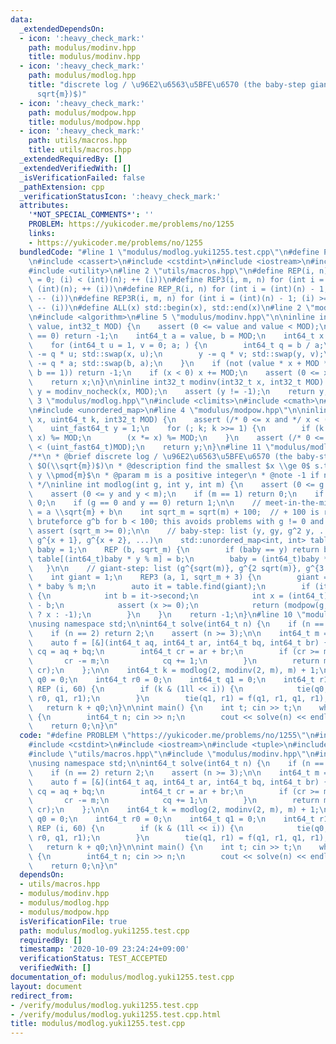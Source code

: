 ```yaml
---
data:
  _extendedDependsOn:
  - icon: ':heavy_check_mark:'
    path: modulus/modinv.hpp
    title: modulus/modinv.hpp
  - icon: ':heavy_check_mark:'
    path: modulus/modlog.hpp
    title: "discrete log / \u96E2\u6563\u5BFE\u6570 (the baby-step giant-step, $O(\\\
      sqrt{m})$)"
  - icon: ':heavy_check_mark:'
    path: modulus/modpow.hpp
    title: modulus/modpow.hpp
  - icon: ':heavy_check_mark:'
    path: utils/macros.hpp
    title: utils/macros.hpp
  _extendedRequiredBy: []
  _extendedVerifiedWith: []
  _isVerificationFailed: false
  _pathExtension: cpp
  _verificationStatusIcon: ':heavy_check_mark:'
  attributes:
    '*NOT_SPECIAL_COMMENTS*': ''
    PROBLEM: https://yukicoder.me/problems/no/1255
    links:
    - https://yukicoder.me/problems/no/1255
  bundledCode: "#line 1 \"modulus/modlog.yuki1255.test.cpp\"\n#define PROBLEM \"https://yukicoder.me/problems/no/1255\"\
    \n#include <cassert>\n#include <cstdint>\n#include <iostream>\n#include <tuple>\n\
    #include <utility>\n#line 2 \"utils/macros.hpp\"\n#define REP(i, n) for (int i\
    \ = 0; (i) < (int)(n); ++ (i))\n#define REP3(i, m, n) for (int i = (m); (i) <\
    \ (int)(n); ++ (i))\n#define REP_R(i, n) for (int i = (int)(n) - 1; (i) >= 0;\
    \ -- (i))\n#define REP3R(i, m, n) for (int i = (int)(n) - 1; (i) >= (int)(m);\
    \ -- (i))\n#define ALL(x) std::begin(x), std::end(x)\n#line 2 \"modulus/modinv.hpp\"\
    \n#include <algorithm>\n#line 5 \"modulus/modinv.hpp\"\n\ninline int32_t modinv_nocheck(int32_t\
    \ value, int32_t MOD) {\n    assert (0 <= value and value < MOD);\n    if (value\
    \ == 0) return -1;\n    int64_t a = value, b = MOD;\n    int64_t x = 0, y = 1;\n\
    \    for (int64_t u = 1, v = 0; a; ) {\n        int64_t q = b / a;\n        x\
    \ -= q * u; std::swap(x, u);\n        y -= q * v; std::swap(y, v);\n        b\
    \ -= q * a; std::swap(b, a);\n    }\n    if (not (value * x + MOD * y == b and\
    \ b == 1)) return -1;\n    if (x < 0) x += MOD;\n    assert (0 <= x and x < MOD);\n\
    \    return x;\n}\n\ninline int32_t modinv(int32_t x, int32_t MOD) {\n    int32_t\
    \ y = modinv_nocheck(x, MOD);\n    assert (y != -1);\n    return y;\n}\n#line\
    \ 3 \"modulus/modlog.hpp\"\n#include <climits>\n#include <cmath>\n#line 6 \"modulus/modlog.hpp\"\
    \n#include <unordered_map>\n#line 4 \"modulus/modpow.hpp\"\n\ninline int32_t modpow(uint_fast64_t\
    \ x, uint64_t k, int32_t MOD) {\n    assert (/* 0 <= x and */ x < (uint_fast64_t)MOD);\n\
    \    uint_fast64_t y = 1;\n    for (; k; k >>= 1) {\n        if (k & 1) (y *=\
    \ x) %= MOD;\n        (x *= x) %= MOD;\n    }\n    assert (/* 0 <= y and */ y\
    \ < (uint_fast64_t)MOD);\n    return y;\n}\n#line 11 \"modulus/modlog.hpp\"\n\n\
    /**\n * @brief discrete log / \u96E2\u6563\u5BFE\u6570 (the baby-step giant-step,\
    \ $O(\\sqrt{m})$)\n * @description find the smallest $x \\ge 0$ s.t. $g^x \\equiv\
    \ y \\pmod{m}$\n * @param m is a positive integer\n * @note -1 if not found\n\
    \ */\ninline int modlog(int g, int y, int m) {\n    assert (0 <= g and g < m);\n\
    \    assert (0 <= y and y < m);\n    if (m == 1) return 0;\n    if (y == 1) return\
    \ 0;\n    if (g == 0 and y == 0) return 1;\n\n    // meet-in-the-middle; let x\
    \ = a \\sqrt{m} + b\n    int sqrt_m = sqrt(m) + 100;  // + 100 is required to\
    \ bruteforce g^b for b < 100; this avoids problems with g != 0 and y = 0\n   \
    \ assert (sqrt_m >= 0);\n\n    // baby-step: list (y, gy, g^2 y, ...) = (g^x,\
    \ g^{x + 1}, g^{x + 2}, ...)\n    std::unordered_map<int, int> table;\n    int\
    \ baby = 1;\n    REP (b, sqrt_m) {\n        if (baby == y) return b;\n       \
    \ table[(int64_t)baby * y % m] = b;\n        baby = (int64_t)baby * g % m;\n \
    \   }\n\n    // giant-step: list (g^{sqrt(m)}, g^{2 sqrt(m)}, g^{3 sqrt(m)}, ...)\n\
    \    int giant = 1;\n    REP3 (a, 1, sqrt_m + 3) {\n        giant = (int64_t)giant\
    \ * baby % m;\n        auto it = table.find(giant);\n        if (it != table.end())\
    \ {\n            int b = it->second;\n            int x = (int64_t)a * sqrt_m\
    \ - b;\n            assert (x >= 0);\n            return (modpow(g, x, m) == y\
    \ ? x : -1);\n        }\n    }\n    return -1;\n}\n#line 10 \"modulus/modlog.yuki1255.test.cpp\"\
    \nusing namespace std;\n\nint64_t solve(int64_t n) {\n    if (n == 1) return 1;\n\
    \    if (n == 2) return 2;\n    assert (n >= 3);\n\n    int64_t m = 2 * n - 1;\n\
    \    auto f = [&](int64_t aq, int64_t ar, int64_t bq, int64_t br) {\n        int64_t\
    \ cq = aq + bq;\n        int64_t cr = ar + br;\n        if (cr >= m) {\n     \
    \       cr -= m;\n            cq += 1;\n        }\n        return make_pair(cq,\
    \ cr);\n    };\n\n    int64_t k = modlog(2, modinv(2, m), m) + 1;\n    int64_t\
    \ q0 = 0;\n    int64_t r0 = 0;\n    int64_t q1 = 0;\n    int64_t r1 = 1;\n   \
    \ REP (i, 60) {\n        if (k & (1ll << i)) {\n            tie(q0, r0) = f(q0,\
    \ r0, q1, r1);\n        }\n        tie(q1, r1) = f(q1, r1, q1, r1);\n    }\n \
    \   return k + q0;\n}\n\nint main() {\n    int t; cin >> t;\n    while (t --)\
    \ {\n        int64_t n; cin >> n;\n        cout << solve(n) << endl;\n    }\n\
    \    return 0;\n}\n"
  code: "#define PROBLEM \"https://yukicoder.me/problems/no/1255\"\n#include <cassert>\n\
    #include <cstdint>\n#include <iostream>\n#include <tuple>\n#include <utility>\n\
    #include \"utils/macros.hpp\"\n#include \"modulus/modinv.hpp\"\n#include \"modulus/modlog.hpp\"\
    \nusing namespace std;\n\nint64_t solve(int64_t n) {\n    if (n == 1) return 1;\n\
    \    if (n == 2) return 2;\n    assert (n >= 3);\n\n    int64_t m = 2 * n - 1;\n\
    \    auto f = [&](int64_t aq, int64_t ar, int64_t bq, int64_t br) {\n        int64_t\
    \ cq = aq + bq;\n        int64_t cr = ar + br;\n        if (cr >= m) {\n     \
    \       cr -= m;\n            cq += 1;\n        }\n        return make_pair(cq,\
    \ cr);\n    };\n\n    int64_t k = modlog(2, modinv(2, m), m) + 1;\n    int64_t\
    \ q0 = 0;\n    int64_t r0 = 0;\n    int64_t q1 = 0;\n    int64_t r1 = 1;\n   \
    \ REP (i, 60) {\n        if (k & (1ll << i)) {\n            tie(q0, r0) = f(q0,\
    \ r0, q1, r1);\n        }\n        tie(q1, r1) = f(q1, r1, q1, r1);\n    }\n \
    \   return k + q0;\n}\n\nint main() {\n    int t; cin >> t;\n    while (t --)\
    \ {\n        int64_t n; cin >> n;\n        cout << solve(n) << endl;\n    }\n\
    \    return 0;\n}\n"
  dependsOn:
  - utils/macros.hpp
  - modulus/modinv.hpp
  - modulus/modlog.hpp
  - modulus/modpow.hpp
  isVerificationFile: true
  path: modulus/modlog.yuki1255.test.cpp
  requiredBy: []
  timestamp: '2020-10-09 23:24:24+09:00'
  verificationStatus: TEST_ACCEPTED
  verifiedWith: []
documentation_of: modulus/modlog.yuki1255.test.cpp
layout: document
redirect_from:
- /verify/modulus/modlog.yuki1255.test.cpp
- /verify/modulus/modlog.yuki1255.test.cpp.html
title: modulus/modlog.yuki1255.test.cpp
---
```

